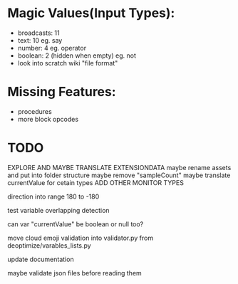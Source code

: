 # Magic Values(Input Types):
- broadcasts: 11
- text: 10 eg. say
- number: 4 eg. operator
- boolean: 2 (hidden when empty) eg. not
- look into scratch wiki "file format"

# Missing Features:
- procedures
- more block opcodes

# TODO
EXPLORE AND MAYBE TRANSLATE EXTENSIONDATA
maybe rename assets and put into folder structure
maybe remove "sampleCount"
maybe translate currentValue for cetain types
ADD OTHER MONITOR TYPES

direction into range 180 to -180

test variable overlapping detection

can var "currentValue" be boolean or null too?

move cloud emoji validation into validator.py from deoptimize/varables_lists.py

update documentation

maybe validate json files before reading them
